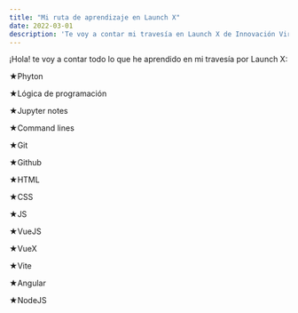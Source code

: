 ```yaml
---
title: "Mi ruta de aprendizaje en Launch X"
date: 2022-03-01
description: 'Te voy a contar mi travesía en Launch X de Innovación Virtual'
---
```


¡Hola! te voy a contar todo lo que he aprendido en mi travesía por Launch X:

★Phyton

★Lógica de programación

★Jupyter notes

★Command lines

★Git

★Github

★HTML

★CSS

★JS

★VueJS

★VueX

★Vite

★Angular

★NodeJS



